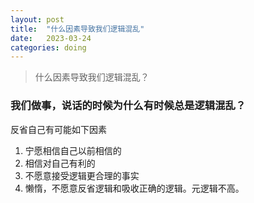 ```yaml
---
layout: post
title:  "什么因素导致我们逻辑混乱"
date:   2023-03-24
categories: doing
---
```


> 什么因素导致我们逻辑混乱？

### 我们做事，说话的时候为什么有时候总是逻辑混乱？
反省自己有可能如下因素
1. 宁愿相信自己以前相信的
2. 相信对自己有利的
3. 不愿意接受逻辑更合理的事实
4. 懒惰，不愿意反省逻辑和吸收正确的逻辑。元逻辑不高。